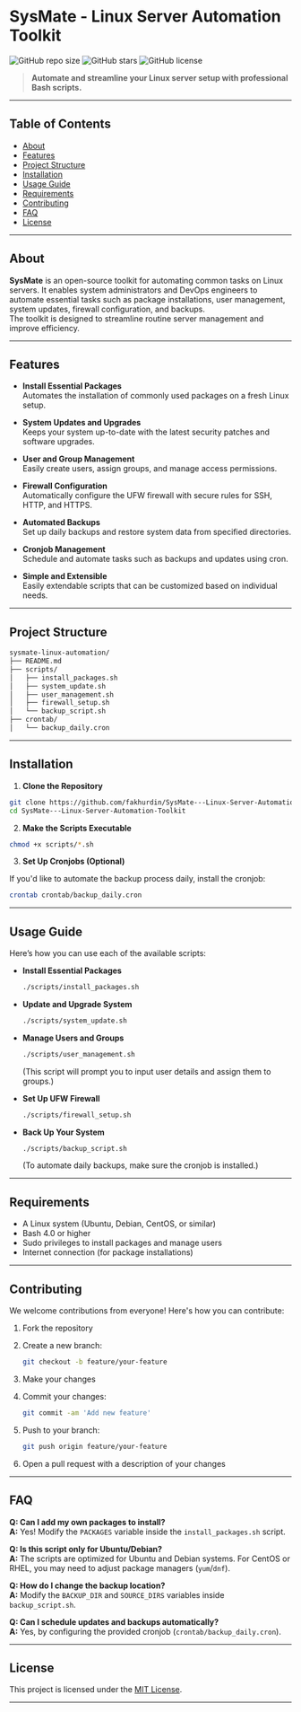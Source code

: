 # **SysMate - Linux Server Automation Toolkit**

![GitHub repo size](https://img.shields.io/github/repo-size/fakhurdin/SysMate---Linux-Server-Automation-Toolkit)
![GitHub stars](https://img.shields.io/github/stars/fakhurdin/SysMate---Linux-Server-Automation-Toolkit)
![GitHub license](https://img.shields.io/github/license/fakhurdin/SysMate---Linux-Server-Automation-Toolkit)

> **Automate and streamline your Linux server setup with professional Bash scripts.**

---

## Table of Contents

- [About](#about)
- [Features](#features)
- [Project Structure](#project-structure)
- [Installation](#installation)
- [Usage Guide](#usage-guide)
- [Requirements](#requirements)
- [Contributing](#contributing)
- [FAQ](#faq)
- [License](#license)

---

## About

**SysMate** is an open-source toolkit for automating common tasks on Linux servers. It enables system administrators and DevOps engineers to automate essential tasks such as package installations, user management, system updates, firewall configuration, and backups.  
The toolkit is designed to streamline routine server management and improve efficiency.

---

## Features

- **Install Essential Packages**  
  Automates the installation of commonly used packages on a fresh Linux setup.
  
- **System Updates and Upgrades**  
  Keeps your system up-to-date with the latest security patches and software upgrades.
  
- **User and Group Management**  
  Easily create users, assign groups, and manage access permissions.

- **Firewall Configuration**  
  Automatically configure the UFW firewall with secure rules for SSH, HTTP, and HTTPS.

- **Automated Backups**  
  Set up daily backups and restore system data from specified directories.

- **Cronjob Management**  
  Schedule and automate tasks such as backups and updates using cron.

- **Simple and Extensible**  
  Easily extendable scripts that can be customized based on individual needs.

---

## Project Structure

```bash
sysmate-linux-automation/
├── README.md
├── scripts/
│   ├── install_packages.sh
│   ├── system_update.sh
│   ├── user_management.sh
│   ├── firewall_setup.sh
│   └── backup_script.sh
├── crontab/
│   └── backup_daily.cron
```

---

## Installation

1. **Clone the Repository**

```bash
git clone https://github.com/fakhurdin/SysMate---Linux-Server-Automation-Toolkit.git
cd SysMate---Linux-Server-Automation-Toolkit
```

2. **Make the Scripts Executable**

```bash
chmod +x scripts/*.sh
```

3. **Set Up Cronjobs (Optional)**

If you'd like to automate the backup process daily, install the cronjob:

```bash
crontab crontab/backup_daily.cron
```

---

## Usage Guide

Here’s how you can use each of the available scripts:

- **Install Essential Packages**

  ```bash
  ./scripts/install_packages.sh
  ```

- **Update and Upgrade System**

  ```bash
  ./scripts/system_update.sh
  ```

- **Manage Users and Groups**

  ```bash
  ./scripts/user_management.sh
  ```

  (This script will prompt you to input user details and assign them to groups.)

- **Set Up UFW Firewall**

  ```bash
  ./scripts/firewall_setup.sh
  ```

- **Back Up Your System**

  ```bash
  ./scripts/backup_script.sh
  ```

  (To automate daily backups, make sure the cronjob is installed.)

---

## Requirements

- A Linux system (Ubuntu, Debian, CentOS, or similar)
- Bash 4.0 or higher
- Sudo privileges to install packages and manage users
- Internet connection (for package installations)

---

## Contributing

We welcome contributions from everyone! Here's how you can contribute:

1. Fork the repository
2. Create a new branch:

    ```bash
    git checkout -b feature/your-feature
    ```

3. Make your changes
4. Commit your changes:

    ```bash
    git commit -am 'Add new feature'
    ```

5. Push to your branch:

    ```bash
    git push origin feature/your-feature
    ```

6. Open a pull request with a description of your changes

---

## FAQ

**Q: Can I add my own packages to install?**  
**A:** Yes! Modify the `PACKAGES` variable inside the `install_packages.sh` script.

**Q: Is this script only for Ubuntu/Debian?**  
**A:** The scripts are optimized for Ubuntu and Debian systems. For CentOS or RHEL, you may need to adjust package managers (`yum`/`dnf`).

**Q: How do I change the backup location?**  
**A:** Modify the `BACKUP_DIR` and `SOURCE_DIRS` variables inside `backup_script.sh`.

**Q: Can I schedule updates and backups automatically?**  
**A:** Yes, by configuring the provided cronjob (`crontab/backup_daily.cron`).

---

## License

This project is licensed under the [MIT License](LICENSE).

---
